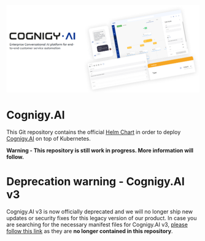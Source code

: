 ![Cognigy.AI banner](https://raw.githubusercontent.com/Cognigy/kubernetes/main/docs/assets/cognigy-ai.png)

# Cognigy.AI
This Git repository contains the official [Helm Chart](https://helm.sh/) in order to deploy [Cognigy.AI](https://www.cognigy.com/products/cognigy-ai) on top of Kubernetes.

**Warning - This repository is still work in progress. More information will follow.**

# Deprecation warning - Cognigy.AI v3
Cognigy.AI v3 is now officially deprecated and we will no longer ship new updates or security fixes for this legacy version of our product. In case you are searching for the necessary manifest files for Cognigy.AI v3, [please follow this link](https://github.com/cognigy/kubernetes-v3) as they are **no longer contained in this repository**.
